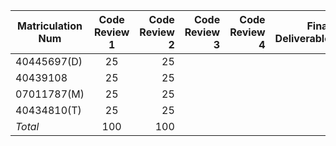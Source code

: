 
| **Matriculation Num**        | **Code Review 1**   | **Code Review 2**  | **Code Review 3** | **Code Review 4** | **Final Deliverable**
| ------------- |:-------------:| -----:| -----:| -----:| -----:|
| 40445697(D)   | 25      |  25 | | | |
| 40439108      | 25      |  25 | | | |
| 07011787(M)   | 25      |  25 | | | |
| 40434810(T)   | 25      |  25 | | | |
| *Total*       | 100     |  100 | | | |